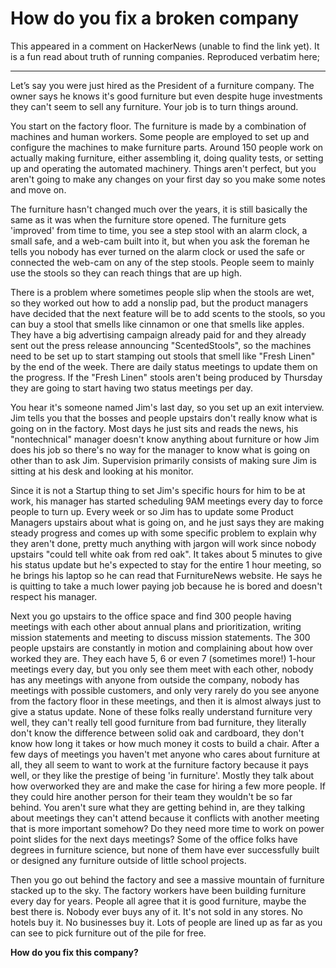 # How do you fix a broken company

This appeared in a comment on HackerNews (unable to find the link yet). It is a fun read about truth of running companies. Reproduced verbatim here;

---

Let’s say you were just hired as the President of a furniture company. The owner says he knows it's good furniture but even despite huge investments they can't seem to sell any furniture. Your job is to turn things around.

You start on the factory floor. The furniture is made by a combination of machines and human workers. Some people are employed to set up and configure the machines to make furniture parts. Around 150 people work on actually making furniture, either assembling it, doing quality tests, or setting up and operating the automated machinery. Things aren't perfect, but you aren't going to make any changes on your first day so you make some notes and move on.

The furniture hasn't changed much over the years, it is still basically the same as it was when the furniture store opened. The furniture gets 'improved' from time to time, you see a step stool with an alarm clock, a small safe, and a web-cam built into it, but when you ask the foreman he tells you nobody has ever turned on the alarm clock or used the safe or connected the web-cam on any of the step stools. People seem to mainly use the stools so they can reach things that are up high. 

There is a problem where sometimes people slip when the stools are wet, so they worked out how to add a nonslip pad, but the product managers have decided that the next feature will be to add scents to the stools, so you can buy a stool that smells like cinnamon or one that smells like apples. They have a big advertising campaign already paid for and they already sent out the press release announcing "ScentedStools", so the machines need to be set up to start stamping out stools that smell like "Fresh Linen" by the end of the week. There are daily status meetings to update them on the progress. If the "Fresh Linen" stools aren't being produced by Thursday they are going to start having two status meetings per day.

You hear it's someone named Jim's last day, so you set up an exit interview. Jim tells you that the bosses and people upstairs don't really know what is going on in the factory. Most days he just sits and reads the news, his "nontechnical" manager doesn't know anything about furniture or how Jim does his job so there's no way for the manager to know what is going on other than to ask Jim. Supervision primarily consists of making sure Jim is sitting at his desk and looking at his monitor.

Since it is not a Startup thing to set Jim's specific hours for him to be at work, his manager has started scheduling 9AM meetings every day to force people to turn up. Every week or so Jim has to update some Product Managers upstairs about what is going on, and he just says they are making steady progress and comes up with some specific problem to explain why they aren't done, pretty much anything with jargon will work since nobody upstairs "could tell white oak from red oak". It takes about 5 minutes to give his status update but he's expected to stay for the entire 1 hour meeting, so he brings his laptop so he can read that FurnitureNews website. He says he is quitting to take a much lower paying job because he is bored and doesn't respect his manager.

Next you go upstairs to the office space and find 300 people having meetings with each other about annual plans and prioritization, writing mission statements and meeting to discuss mission statements. The 300 people upstairs are constantly in motion and complaining about how over worked they are. They each have 5, 6 or even 7 (sometimes more!) 1-hour meetings every day, but you only see them meet with each other, nobody has any meetings with anyone from outside the company, nobody has meetings with possible customers, and only very rarely do you see anyone from the factory floor in these meetings, and then it is almost always just to give a status update. None of these folks really understand furniture very well, they can't really tell good furniture from bad furniture, they literally don't know the difference between solid oak and cardboard, they don't know how long it takes or how much money it costs to build a chair. After a few days of meetings you haven't met anyone who cares about furniture at all, they all seem to want to work at the furniture factory because it pays well, or they like the prestige of being 'in furniture'. Mostly they talk about how overworked they are and make the case for hiring a few more people. If they could hire another person for their team they wouldn't be so far behind. You aren't sure what they are getting behind in, are they talking about meetings they can't attend because it conflicts with another meeting that is more important somehow? Do they need more time to work on power point slides for the next days meetings? Some of the office folks have degrees in furniture science, but none of them have ever successfully built or designed any furniture outside of little school projects.

Then you go out behind the factory and see a massive mountain of furniture stacked up to the sky. The factory workers have been building furniture every day for years. People all agree that it is good furniture, maybe the best there is. Nobody ever buys any of it. It's not sold in any stores. No hotels buy it. No businesses buy it. Lots of people are lined up as far as you can see to pick furniture out of the pile for free.

**How do you fix this company?**
